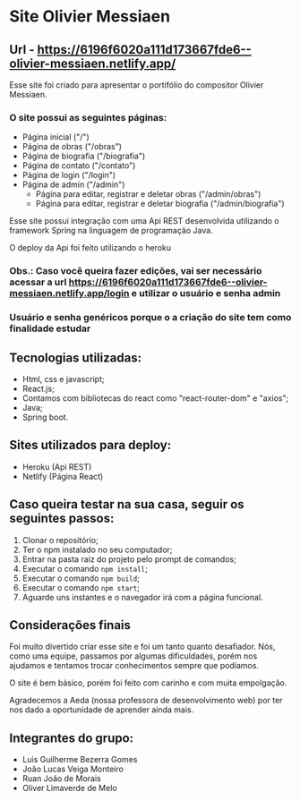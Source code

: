 # Site Olivier Messiaen

## Url - https://6196f6020a111d173667fde6--olivier-messiaen.netlify.app/

Esse site foi criado para apresentar o portifólio do compositor Olivier Messiaen.

### O site possui as seguintes páginas:

- Página inicial ("/")
- Página de obras ("/obras")
- Página de biografia ("/biografia")
- Página de contato ("/contato")
- Página de login ("/login")
- Página de admin ("/admin")
    - Página para editar, registrar e deletar obras ("/admin/obras")
    - Página para editar, registrar e deletar biografia ("/admin/biografia")

Esse site possui integração com uma Api REST desenvolvida utilizando o framework Spring na linguagem de programação Java.

O deploy da Api foi feito utilizando o heroku

### Obs.: Caso você queira fazer edições, vai ser necessário acessar a url https://6196f6020a111d173667fde6--olivier-messiaen.netlify.app/login e utilizar o usuário e senha admin
### Usuário e senha genéricos porque o a criação do site tem como finalidade estudar

## Tecnologias utilizadas:

- Html, css e javascript;
- React.js;
- Contamos com bibliotecas do react como "react-router-dom" e "axios";
- Java;
- Spring boot.

## Sites utilizados para deploy:

- Heroku (Api REST)
- Netlify (Página React)

## Caso queira testar na sua casa, seguir os seguintes passos:

1. Clonar o repositório;
2. Ter o npm instalado no seu computador;
3. Entrar na pasta raiz do projeto pelo prompt de comandos;
4. Executar o comando ``` npm install ```;
5. Executar o comando ``` npm build ```;
6. Executar o comando ``` npm start ```;
7. Aguarde uns instantes e o navegador irá com a página funcional.

## Considerações finais

Foi muito divertido criar esse site e foi um tanto quanto desafiador. Nós, como uma equipe, passamos por algumas dificuldades, porém nos ajudamos e tentamos trocar conhecimentos sempre que podíamos.

O site é bem básico, porém foi feito com carinho e com muita empolgação.

Agradecemos a Aeda (nossa professora de desenvolvimento web) por ter nos dado a oportunidade de aprender ainda mais.

## Integrantes do grupo:

- Luis Guilherme Bezerra Gomes
- João Lucas Veiga Monteiro
- Ruan João de Morais
- Oliver Limaverde de Melo